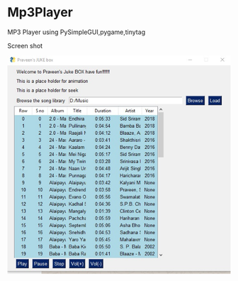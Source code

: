 # Mp3Player
MP3 Player using PySimpleGUI,pygame,tinytag

Screen shot


![image](https://github.com/ppalani/Mp3Player/blob/master/6f2c2478-f787-4367-ae95-f46b6d07165f.jpg)
